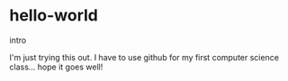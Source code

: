 # hello-world
intro

I'm just trying this out. I have to use github for my first computer science class... hope it goes well!
